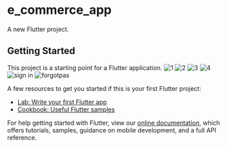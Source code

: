# e_commerce_app

A new Flutter project.

## Getting Started

This project is a starting point for a Flutter application.
![1](https://user-images.githubusercontent.com/88866544/158722370-5d97e590-52ea-4ef6-b2ce-56463c5d1d21.PNG)
![2](https://user-images.githubusercontent.com/88866544/158722394-54850024-a052-47dd-a474-36f348093edf.PNG)
![3](https://user-images.githubusercontent.com/88866544/158722401-6c1563ee-7c32-4c9f-8e77-fdaedcb523b2.PNG)
![4](https://user-images.githubusercontent.com/88866544/158722413-ca531a58-24ec-4652-819e-8f736e3db86d.PNG)
![sign in](https://user-images.githubusercontent.com/88866544/158722417-e8d81f76-68e8-4bb3-bac7-b9e443b3844d.PNG)
![forgotpas](https://user-images.githubusercontent.com/88866544/158722431-fbc8d26e-c310-46bb-8167-d0577781a6f4.PNG)


A few resources to get you started if this is your first Flutter project:

- [Lab: Write your first Flutter app](https://flutter.dev/docs/get-started/codelab)
- [Cookbook: Useful Flutter samples](https://flutter.dev/docs/cookbook)

For help getting started with Flutter, view our
[online documentation](https://flutter.dev/docs), which offers tutorials,
samples, guidance on mobile development, and a full API reference.
